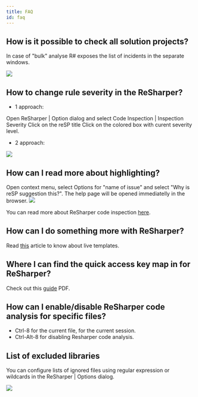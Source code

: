 ```yaml
---
title: FAQ
id: faq
---
```


## How is it possible to check all solution projects?

In case of "bulk" analyse R# exposes the list of incidents in the separate windows. 

![](/assets/resp/getting-started/bulk_inspection.gif)


## How to change rule severity in the ReSharper?
* 1 approach:

Open ReSharper | Option dialog and select Code Inspection | Inspection Severity
Click on the reSP title
Click on the colored box with curent severity level.

* 2 approach:

![](/assets/resp/getting-started/disable_rule.gif)


## How can I read more about highlighting?
Open context menu, select Options for "name of issue" and select "Why is reSP suggestion this?". The help page will be opened immediatelly in the browser.
![](/assets/resp/getting-started/get_help.png)


You can read more about ReSharper code inspection [here](https://www.jetbrains.com/resharper/help/Code_Analysis__Index.html).


## How can I do something more with ReSharper?
  Read [this](http://sadomovalex.blogspot.ru/search/label/ReSharper) article to know about live templates.

## Where I can find the quick access key map in for ReSharper?
  Check out this [guide](http://www.jetbrains.com/resharper/docs/ReSharper80DefaultKeymap_IDEA_scheme.pdf) PDF.

## How can I enable/disable ReSharper code analysis for specific files?

  - Ctrl-8 for the current file, for the current session.
  - Ctrl-Alt-8 for disabling Resharper code analysis.

## List of excluded libraries
You can configure lists of ignored files using regular expression or wildcards in the ReSharper | Options dialog.

![](/assets/resp/getting-started/settings.png)

